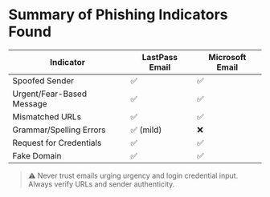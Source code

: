# Summary of Phishing Indicators Found

| Indicator | LastPass Email | Microsoft Email |
|----------|----------------|------------------|
| Spoofed Sender | ✅ | ✅ |
| Urgent/Fear-Based Message | ✅ | ✅ |
| Mismatched URLs | ✅ | ✅ |
| Grammar/Spelling Errors | ✅ (mild) | ❌ |
| Request for Credentials | ✅ | ✅ |
| Fake Domain | ✅ | ✅ |

> ⚠️ Never trust emails urging urgency and login credential input. Always verify URLs and sender authenticity.

